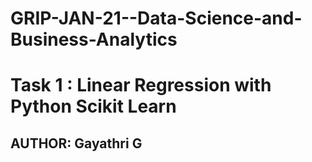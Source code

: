 # GRIP-JAN-21--Data-Science-and-Business-Analytics
# Task 1 : Linear Regression with Python Scikit Learn
## AUTHOR: Gayathri G
